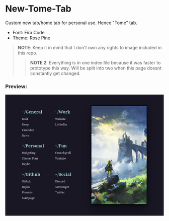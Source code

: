 # New-Tome-Tab
Custom new tab/home tab for personal use. Hence "Tome" tab.

- Font: Fira Code
- Theme: Rose Pine

> **NOTE**: Keep it in mind that I don't own any rights to image included in this repo.
> > **NOTE 2**: Everything is in one index file because it was faster to prototype this way. Will be split into two when this page doesnt constantly get changed.


### Preview:

![img](preview.png)
